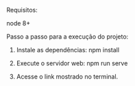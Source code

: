 Requisitos:

node 8+

Passo a passo para a execução do projeto:

1. Instale as dependências:
   npm install

2. Execute o servidor web:
   npm run serve

3. Acesse o link mostrado no terminal.
